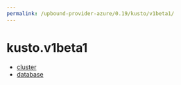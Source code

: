 ```yaml
---
permalink: /upbound-provider-azure/0.19/kusto/v1beta1/
---
```


# kusto.v1beta1



* [cluster](cluster.md)
* [database](database.md)